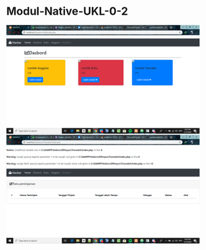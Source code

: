 # Modul-Native-UKL-0-2
![Alt Text](https://github.com/yusrilmustofa/Modul-Native-UKL-0-2/blob/master/Screenshot%20(308).png)
![Alt Text](https://github.com/yusrilmustofa/Modul-Native-UKL-0-2/blob/master/Screenshot%20(309).png)
